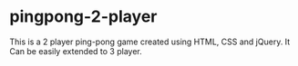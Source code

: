 # pingpong-2-player

This is a 2 player ping-pong game created using HTML, CSS and jQuery.
It Can be easily extended to 3 player.
